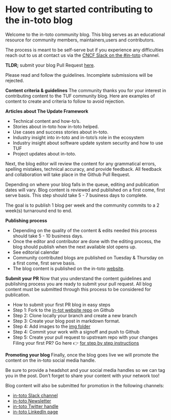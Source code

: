 # How to get started contributing to the in-toto blog

Welcome to the in-toto community blog. This blog serves as an educational resource for community members, maintainers,users and contributors. 

The process is meant to be self-serve but if you experience any difficulties reach out to us at contact us via the [CNCF Slack on the #in-toto](https://cloud-native.slack.com/archives/C8NMD3QJ3) channel. 

**TLDR;** submit your blog Pull Request [here](https://github.com/in-toto/in-toto.github.io).

Please read and follow the guidelines. Incomplete submissions will be rejected. 

**Content criteria & guidelines**
The community thanks you for your interest in contributing content to the TUF community blog. Here are examples of content to create and criteria to follow to avoid rejection. 

**Articles about The Update Framework**
* Technical content and how-to’s.
* Stories about in-toto how in-toto helped.
* Use cases and success stories about in-toto.
* Industry insight into in-toto and in-toto’s role in the ecosystem
* Industry insight about software update system security and how to use TUF
* Project updates about in-toto.



Next, the blog editor will review the content for any grammatical errors, spelling mistakes, technical accuracy, and provide feedback. All feedback and collaboration will take place in the Github Pull Request.

Depending on where your blog falls in the queue, editing and publication dates will vary. Blog content is reviewed and published on a first come, first serve basis. This step should take 5 - 7 business days to complete.

The goal is to publish 1 blog per week and the community commits to a 2 week(s) turnaround end to end. 

**Publishing process**
* Depending on the quality of the content & edits needed this process should take 5 - 10 business days. 
* Once the editor and contributor are done with the editing process, the blog should publish when the next available slot opens up. 
* See editorial calendar
* Community contributed blogs are published on Tuesday & Thursday on a first come, first serve basis.
* The blog content is published on the in-toto [website](https://in-toto.io/).

**Submit your PR**
Now that you understand the content guidelines and publishing process you are ready to submit your pull request. All blog content must be submitted through this process to be considered for publication. 
* How to submit your first PR blog in easy steps
* Step 1: Fork to the [in-tot website repo](https://github.com/in-toto/in-toto.github.io) on Github
* Step 2: Clone locally your branch and create a new branch
* Step 3: Create your blog post in markdown format.
* Step 4: Add images to the [img folder](https://github.com/in-toto/in-toto.github.io/tree/master/assets/images)
* Step 4: Commit your work with a signoff and push to Github
* Step 5: Create your pull request to upstream repo with your changes
Filing your first PR? Go here 👉 [for step by step instructions ](https://docs.github.com/en/pull-requests/collaborating-with-pull-requests/proposing-changes-to-your-work-with-pull-requests/creating-a-pull-request)

**Promoting your blog**
Finally, once the blog goes live we will promote the content on the in-toto social media handle. 

Be sure to provide a headshot and your social media handles so we can tag you in the post. Don’t forget to share your content with your network too! 

Blog content will also be submitted for promotion in the following channels: 
* [in-toto Slack channel](https://cloud-native.slack.com/archives/C8NMD3QJ3)
* [in-toto Newsletter]()
* [in-toto Twitter handle]() 
* [in-toto LinkedIn page]()